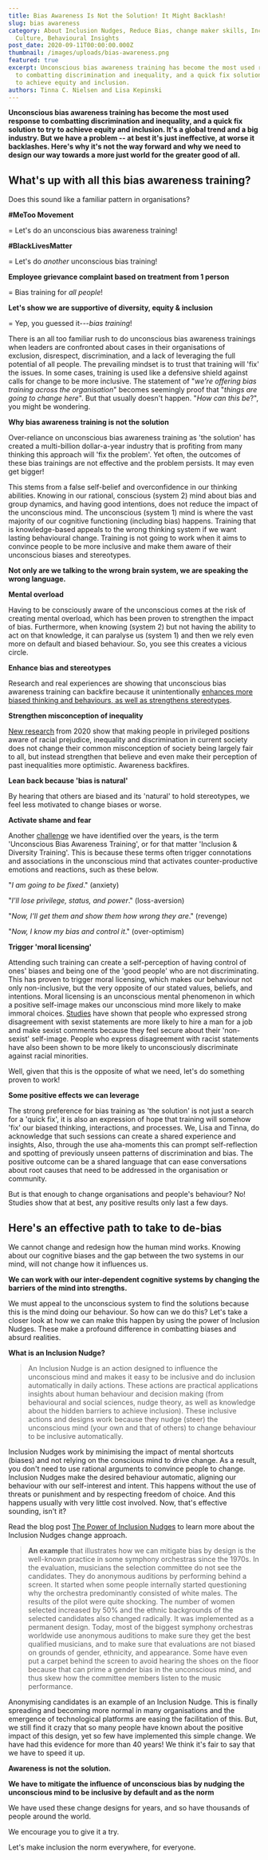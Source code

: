 ```yaml
---
title: Bias Awareness Is Not the Solution! It Might Backlash!
slug: bias awareness
category: About Inclusion Nudges, Reduce Bias, change maker skills, Inclusive
  Culture, Behavioural Insights
post_date: 2020-09-11T00:00:00.000Z
thumbnail: /images/uploads/bias-awareness.png
featured: true
excerpt: Unconscious bias awareness training has become the most used response
  to combatting discrimination and inequality, and a quick fix solution to try
  to achieve equity and inclusion.
authors: Tinna C. Nielsen and Lisa Kepinski
---
```

**Unconscious bias awareness training has become the most used response to combatting discrimination and inequality, and a quick fix solution to try to achieve equity and inclusion. It's a global trend and a big industry. But we have a problem -- at best it's just ineffective, at
worse it backlashes. Here's why it's not the way forward and why we need
to design our way towards a more just world for the greater good of
all.**

## What's up with all this bias awareness training?

Does this sound like a familiar pattern in organisations?

**\#MeToo Movement**

\= Let's do an unconscious bias awareness training!

**\#BlackLivesMatter**

\= Let's do *another* unconscious bias training!

**Employee grievance complaint based on treatment from 1 person**

\= Bias training for *all people*!

**Let's show we are supportive of diversity, equity & inclusion**

\= Yep, you guessed it---*bias training*!

There is an all too familiar rush to do unconscious bias awareness trainings when leaders are confronted about cases in their organisations of exclusion, disrespect, discrimination, and a lack of leveraging the full potential of all people. The prevailing mindset is to trust that
training will 'fix' the issues. In some cases, training is used like a
defensive shield against calls for change to be more inclusive. The
statement of "*we're offering bias training across the organisation*" becomes seemingly proof that "*things are going to change here*". But that usually doesn't happen. "*How can this be*?", you might be wondering.

**Why bias awareness training is not the solution**

Over-reliance on unconscious bias awareness training as 'the solution' has created a multi-billion dollar-a-year industry that is profiting from many thinking this approach will 'fix the problem'. Yet often, the outcomes of these bias trainings are not effective and the problem
persists. It may even get bigger!

This stems from a false self-belief and overconfidence in our thinking abilities. Knowing in our rational, conscious (system 2) mind about bias and group dynamics, and having good intentions, does not reduce the impact of the unconscious mind. The unconscious (system 1) mind is where
the vast majority of our cognitive functioning (including bias) happens.
Training that is knowledge-based appeals to the wrong thinking system if
we want lasting behavioural change. Training is not going to work when
it aims to convince people to be more inclusive and make them aware of
their unconscious biases and stereotypes.

**Not only are we talking to the wrong brain system, we are speaking the wrong language.**

**Mental overload**

Having to be consciously aware of the unconscious comes at the risk of creating mental overload, which has been proven to strengthen the impact of bias. Furthermore, when knowing (system 2) but not having the ability to act on that knowledge, it can paralyse us (system 1) and then we rely
even more on default and biased behaviour. So, you see this creates a
vicious circle.

**Enhance bias and stereotypes**

Research and real experiences are showing that unconscious bias awareness training can backfire because it unintentionally [enhances more biased thinking and behaviours, as well as strengthens stereotypes](https://psycnet.apa.org/buy/2014-43472-001).

**Strengthen misconception of inequality**

[New research](https://journals.sagepub.com/doi/abs/10.1177/0146167220942625#articleCitationDownloadContainer) from 2020 show that making people in privileged positions aware of racial prejudice, inequality and discrimination in current society does not change their common misconception of society being largely fair to all, but instead strengthen that believe and even make their perception of past inequalities more optimistic. Awareness backfires. 

**Lean back because 'bias is natural'**

By hearing that others are biased and its 'natural' to hold stereotypes, we feel less motivated to change biases or worse.

**Activate shame and fear**

Another [challenge](https://www.amazon.co.uk/Inclusion-Nudges-Guidebook-how-bias/dp/B086PMRGNY/ref=sr_1_1?crid=2F38TZX4419EU&dchild=1&keywords=inclusion+nudges+guidebook&qid=1589357761&sprefix=inclusion+nudges+%2Caps%2C165&sr=8-1) we have identified over the years, is the term 'Unconscious Bias Awareness Training', or for that matter 'Inclusion & Diversity Training'. This is because these terms often trigger connotations and
associations in the unconscious mind that activates counter-productive
emotions and reactions, such as these below.

"*I am going to be fixed*." (anxiety)

"*I'll lose privilege, status, and power*." (loss-aversion)

"*Now, I'll get them and show them how wrong they are*." (revenge)

"*Now, I know my bias and control it*." (over-optimism)

**Trigger 'moral licensing'**

Attending such training can create a self-perception of having control of ones' biases and being one of the 'good people' who are not discriminating. This has proven to trigger moral licensing, which makes our behaviour not only non-inclusive, but the very opposite of our
stated values, beliefs, and intentions. Moral licensing is an
unconscious mental phenomenon in which a positive self-image makes our
unconscious mind more likely to make immoral choices.
[Studies](http://www.ask-force.org/web/Discourse/Monin-Moral-Credentials-Prejudice-2001.pdf) have shown that people who expressed strong disagreement with sexist statements are more likely to hire a man for a job and make sexist comments because they feel secure about their 'non-sexist' self-image.
People who express disagreement with racist statements have also been
shown to be more likely to unconsciously discriminate against racial
minorities.

Well, given that this is the opposite of what we need, let's do something proven to work!

**Some positive effects we can leverage**

The strong preference for bias training as 'the solution' is not just a search for a 'quick fix', it is also an ex­pression of hope that training will somehow 'fix' our biased thinking, interactions, and processes. We, Lisa and Tinna, do acknowledge that such sessions can
create a shared experience and insights, Also, through the use
aha-moments this can prompt self-reflection and spotting of previously
unseen patterns of discrimination and bias. The positive outcome can be
a shared language that can ease conversations about root causes that
need to be addressed in the organisation or community.

But is that enough to change organisations and people's behaviour? No! Studies show that at best, any positive results only last a few days.

## Here's an effective path to take to de-bias

We cannot change and redesign how the human mind works. Knowing about our cognitive biases and the gap between the two systems in our mind, will not change how it influences us.

**We can work with our inter-dependent cognitive systems by changing the barriers of the mind into strengths.**

We must appeal to the unconscious system to find the solutions because this is the mind doing our behaviour. So how can we do this? Let's take a closer look at how we can make this happen by using the power of Inclusion Nudges. These make a profound difference in combatting biases
and absurd realities.

**What is an Inclusion Nudge?**

> An Inclusion Nudge is an action designed to influence the unconscious mind and makes it easy to be inclusive and do inclusion automatically in daily actions. These actions are practical applications insights about human behaviour and decision making (from behavioural and social
> sciences, nudge theory, as well as knowledge about the hidden barriers
> to achieve inclusion). These inclusive actions and designs work
> because they nudge (steer) the unconscious mind (your own and that of
> others) to change behaviour to be inclusive automatically.

Inclusion Nudges work by minimising the impact of mental shortcuts (biases) and not relying on the conscious mind to drive change. As a result, you don't need to use rational arguments to convince people to change. Inclusion Nudges make the desired behaviour automatic, aligning
our behaviour with our self-interest and intent. This happens without
the use of threats or punishment and by respecting freedom of choice.
And this happens usually with very little cost involved. Now, that's
effective sounding, isn't it?

Read the blog post [The Power of Inclusion Nudges](https://inclusion-nudges.org/blog/about-inclusion-nudges/power-of-inclusion-nudges) to learn more about the Inclusion Nudges change approach.

> **An example** that illustrates how we can mitigate bias by design is the well-known practice in some symphony orchestras since the 1970s. In the evaluation, musicians the selection committee do not see the candidates. They do anonymous auditions by performing behind a screen.
> It started when some people internally started questioning why the
> orchestra predominantly consisted of white males. The results of the
> pilot were quite shocking. The number of women selected increased by
> 50% and the ethnic backgrounds of the selected candidates also changed
> radically. It was implemented as a permanent design. Today, most of
> the biggest symphony orchestras worldwide use anonymous auditions to
> make sure they get the best qualified musicians, and to make sure that
> evaluations are not biased on grounds of gender, ethnicity, and
> appearance. Some have even put a carpet behind the screen to avoid
> hearing the shoes on the floor because that can prime a gender bias in
> the unconscious mind, and thus skew how the committee members listen
> to the music performance.

Anonymising candidates is an example of an Inclusion Nudge. This is finally spreading and becoming more normal in many organisations and the emergence of technological platforms are easing the facilitation of this. But, we still find it crazy that so many people have known about
the positive impact of this design, yet so few have implemented this
simple change. We have had this evidence for more than 40 years! We
think it's fair to say that we have to speed it up.

**Awareness is not the solution.**

**We have to mitigate the influence of unconscious bias by nudging the unconscious mind to be inclusive by default and as the norm**

We have used these change designs for years, and so have thousands of people around the world.

We encourage you to give it a try.

Let's make inclusion the norm everywhere, for everyone.